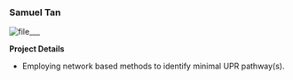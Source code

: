 ### Samuel Tan

![file___](https://gohwils.github.io/biodatascience/images/___)

**Project Details**

- Employing network based methods to identify minimal UPR pathway(s). 

